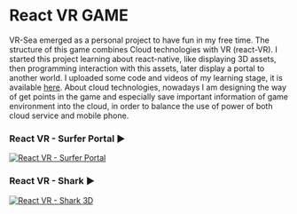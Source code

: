 # React VR GAME

VR-Sea emerged as a personal project to have fun in my free time. The structure of this game combines Cloud technologies with VR (react-VR). 
I started this project learning about react-native, like displaying 3D assets, then programming interaction with this assets, later display a portal to another world.
I uploaded some code and videos of my learning stage, it is available [here](https://github.com/FlechitUp/reactVR-game-.git/). 
About cloud technologies, nowadays I am designing the way of get points in the game and especially save important information of game environment into the cloud, in order to balance the use of power of both cloud service and mobile phone.

### React VR - Surfer Portal :arrow_forward:
[![React VR - Surfer Portal](https://img.youtube.com/vi/zVYWBPKJhNQ/0.jpg)](https://www.youtube.com/watch?v=zVYWBPKJhNQ)



### React VR - Shark :arrow_forward:
[![React VR - Shark 3D](https://img.youtube.com/vi/f8HWF0uw98A/0.jpg)](https://www.youtube.com/watch?v=f8HWF0uw98A)
